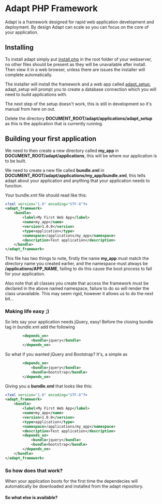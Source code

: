 # Adapt PHP Framework
Adapt is a framework designed for rapid web application development and deployment. By design Adapt can scale so you can focus on the core of your application. 

## Installing
To install adapt simply put [install.php](https://github.com/mbruton/adapt_installer) in the root folder of your webserver, no other files should be present as they will be unavailable after install.  Then view it in a web browser, unless there are issues the installer will complete automatically.

The installer will install the framework and a web app called [adapt_setup](https://github.com/mbruton/adapt_installer), adapt_setup will prompt you to create a database connection which you will need to build applications with.

The next step of the setup doesn't work, this is still in development so it's manual from here on out.

Delete the directory **DOCUMENT_ROOT/adapt/applications/adapt_setup** as this is the application that is currently running.

## Building your first application
We need to then create a new directory called **my_app** in **DOCUMENT_ROOT/adapt/applications**, this will be where our application is to be built.

We need to create a new file called **bundle.xml** in **DOCUMENT_ROOT/adapt/applications/my_app/bundle.xml**, this tells adapt about your application and anything that your application needs to function.

Your bundle.xml file should read like this:
```xml
<?xml version="1.0" encoding="UTF-8"?>
<adapt_framework>
    <bundle>
        <label>My First Web App</label>
        <name>my_app</name>
        <version>1.0.0</version>
        <type>application</type>
        <namespace>/applications/my_app</namespace>
        <description>Test application</description>
    </bundle>
</adapt_framework>
```

This file has two things to note, firstly the name **my_app** must match the directory name you created earlier, and the namespace must always be **/applications/APP_NAME**, failing to do this cause the boot process to fail for your application.

Also note that all classes you create that access the framework must be declared in the above named namespace, failure to do so will render the class unavailable.  This may seem rigid, however it allows us to do the next bit...

### Making life easy ;)
So lets say your application needs jQuery, easy! Before the closing bundle tag in bundle.xml add the following
```xml
        <depends_on>
            <bundle>jquery</bundle>
        </depends_on>
```

So what if you wanted jQuery and Bootstrap? It's, a simple as
```xml
        <depends_on>
            <bundle>jquery</bundle>
            <bundle>bootstrap</bundle>
        </depends_on>
```

Giving you a **bundle.xml** that looks like this:
```xml
<?xml version="1.0" encoding="UTF-8"?>
<adapt_framework>
    <bundle>
        <label>My First Web App</label>
        <name>my_app</name>
        <version>1.0.0</version>
        <type>application</type>
        <namespace>/applications/my_app</namespace>
        <description>Test application</description>
        <depends_on>
            <bundle>jquery</bundle>
            <bundle>bootstrap</bundle>
        </depends_on>
    </bundle>
</adapt_framework>
```

### So how does that work?
When your application boots for the first time the dependecies will automatically be downloaded and installed from the adapt repository.

#### So what else is available?
